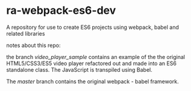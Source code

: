 # ra-webpack-es6-dev
A repository for use to create ES6 projects using webpack, babel and related libraries

notes about this repo:

the branch _video_player_sample_ contains an example of the the original HTML5/CSS3/ES5 video player refactored out and made into an ES6 standalone class. The JavaScript is transpiled using Babel.

The _master_ branch contains the original webpack - babel framework.


